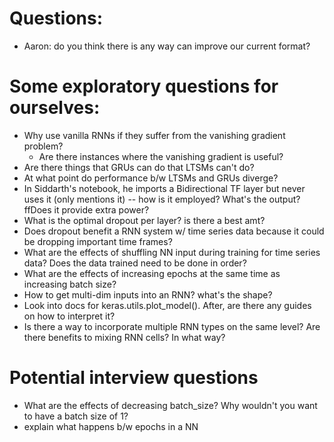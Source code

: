 # Questions:
- Aaron: do you think there is any way can improve our current format?

# Some exploratory questions for ourselves:
- Why use vanilla RNNs if they suffer from the vanishing gradient problem?
  - Are there instances where the vanishing gradient is useful?
- Are there things that GRUs can do that LTSMs can't do?
- At what point do performance b/w LTSMs and GRUs diverge?
- In Siddarth's notebook, he imports a Bidirectional TF layer but never 
uses it (only mentions it) -- how is it employed? What's the output? ffDoes it provide extra power?
- What is the optimal dropout per layer? is there a best amt?
- Does dropout benefit a RNN system w/ time series data because it could 
be dropping important time frames?
- What are the effects of shuffling NN input during training for time series data? Does the data trained need to be done in order?
- What are the effects of increasing epochs at the same time as 
increasing batch size?
- How to get multi-dim inputs into an RNN? what's the shape?
- Look into docs for keras.utils.plot_model(). After, are there any guides on how to interpret it?
- Is there a way to incorporate multiple RNN types on the same level? Are there benefits to mixing RNN cells? In what way?

# Potential interview questions
- What are the effects of decreasing batch_size? Why wouldn't you want 
to have a batch size of 1?
- explain what happens b/w epochs in a NN
